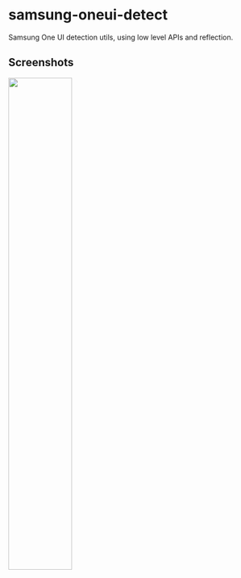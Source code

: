 # samsung-oneui-detect

Samsung One UI detection utils, using low level APIs and reflection.

## Screenshots

<img src="https://user-images.githubusercontent.com/4181752/209680688-69cab729-94b6-4f94-8f2a-9bf0b696e95d.png" width="50%" height="50%">
